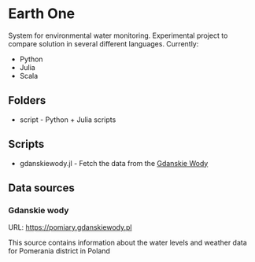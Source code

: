 # Earth One

System for environmental water monitoring.
Experimental project to compare solution in several different languages. Currently:
  * Python
  * Julia
  * Scala


## Folders

  * script - Python + Julia scripts


## Scripts

  * gdanskiewody.jl - Fetch the data from the
    [Gdanskie Wody](https://pomiary.gdanskiewody.pl)


## Data sources

### Gdanskie wody

URL: https://pomiary.gdanskiewody.pl

This source contains information about the water levels and weather data
for Pomerania district in Poland
